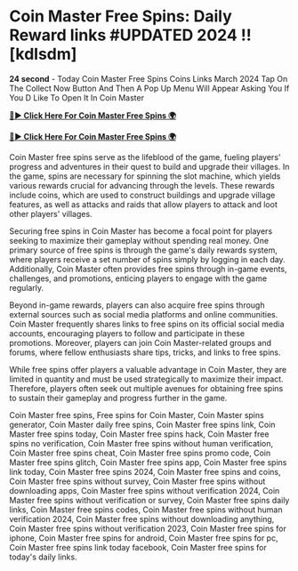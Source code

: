 # Coin Master Free Spins: Daily Reward links #UPDATED 2024 !! [kdlsdm]

**24 second** - Today Coin Master Free Spins Coins Links March 2024 Tap On The Collect Now Button And Then A Pop Up Menu Will Appear Asking You If You D Like To Open It In Coin Master

[**🔴► Click Here For Coin Master Free Spins 🌍**](https://lejooam.github.io/Coin/)

[**🔴► Click Here For Coin Master Free Spins 🌍**](https://lejooam.github.io/Coin/)
 
Coin Master free spins serve as the lifeblood of the game, fueling players' progress and adventures in their quest to build and upgrade their villages. In the game, spins are necessary for spinning the slot machine, which yields various rewards crucial for advancing through the levels. These rewards include coins, which are used to construct buildings and upgrade village features, as well as attacks and raids that allow players to attack and loot other players' villages.

Securing free spins in Coin Master has become a focal point for players seeking to maximize their gameplay without spending real money. One primary source of free spins is through the game's daily rewards system, where players receive a set number of spins simply by logging in each day. Additionally, Coin Master often provides free spins through in-game events, challenges, and promotions, enticing players to engage with the game regularly.

Beyond in-game rewards, players can also acquire free spins through external sources such as social media platforms and online communities. Coin Master frequently shares links to free spins on its official social media accounts, encouraging players to follow and participate in these promotions. Moreover, players can join Coin Master-related groups and forums, where fellow enthusiasts share tips, tricks, and links to free spins.

While free spins offer players a valuable advantage in Coin Master, they are limited in quantity and must be used strategically to maximize their impact. Therefore, players often seek out multiple avenues for obtaining free spins to sustain their gameplay and progress further in the game.

Coin Master free spins, Free spins for Coin Master, Coin Master spins generator, Coin Master daily free spins, Coin Master free spins link, Coin Master free spins today, Coin Master free spins hack, Coin Master free spins no verification, Coin Master free spins without human verification, Coin Master free spins cheat, Coin Master free spins promo code, Coin Master free spins glitch, Coin Master free spins app, Coin Master free spins link today, Coin Master free spins 2024, Coin Master free spins and coins, Coin Master free spins without survey, Coin Master free spins without downloading apps, Coin Master free spins without verification 2024, Coin Master free spins without verification or survey, Coin Master free spins daily links, Coin Master free spins codes, Coin Master free spins without human verification 2024, Coin Master free spins without downloading anything, Coin Master free spins without verification 2023, Coin Master free spins for iphone, Coin Master free spins for android, Coin Master free spins for pc, Coin Master free spins link today facebook, Coin Master free spins for today's daily links.
